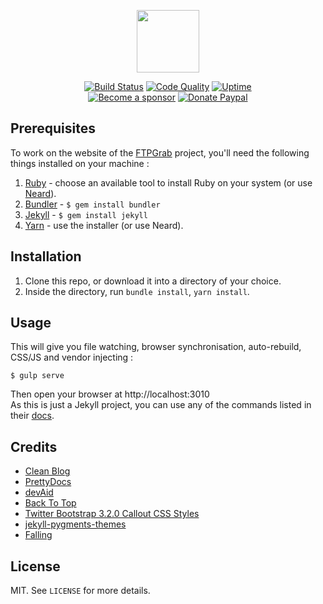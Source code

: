 <p align="center"><a href="https://ftpgrab.github.io" target="_blank"><img width="100" src="https://ftpgrab.github.io/img/logo.png"></a></p>

<p align="center">
  <a href="https://github.com/ftpgrab/ftpgrab.github.io/actions"><img src="https://github.com/ftpgrab/ftpgrab.github.io/workflows/website/badge.svg" alt="Build Status"></a>
  <a href="https://app.codacy.com/gh/ftpgrab/ftpgrab.github.io"><img src="https://img.shields.io/codacy/grade/012462f8395740e79b6419e894a2cdca.svg?style=flat-square" alt="Code Quality"></a>
  <a href="https://stats.uptimerobot.com/Dq8NDcDg4"><img src="https://img.shields.io/uptimerobot/ratio/m778918924-2d17f3bbdfe6405f84c20a72.svg?style=flat-square" alt="Uptime"></a>
  <br /><a href="https://github.com/sponsors/crazy-max"><img src="https://img.shields.io/badge/sponsor-crazy--max-181717.svg?logo=github&style=flat-square" alt="Become a sponsor"></a>
  <a href="https://www.paypal.me/crazyws"><img src="https://img.shields.io/badge/donate-paypal-7057ff.svg?style=flat-square" alt="Donate Paypal"></a>
</p>

## Prerequisites

To work on the website of the [FTPGrab](https://ftpgrab.github.io) project, you'll need the following things installed on your machine :

1. [Ruby](https://www.ruby-lang.org/en/documentation/installation/) - choose an available tool to install Ruby on your system (or use [Neard](http://neard.io)).
2. [Bundler](https://bundler.io/) - `$ gem install bundler`
3. [Jekyll](http://jekyllrb.com/) - `$ gem install jekyll`
4. [Yarn](https://yarnpkg.com) - use the installer (or use Neard).

## Installation

1. Clone this repo, or download it into a directory of your choice.
2. Inside the directory, run `bundle install`, `yarn install`.

## Usage

This will give you file watching, browser synchronisation, auto-rebuild, CSS/JS and vendor injecting :

```shell
$ gulp serve
```

Then open your browser at http://localhost:3010<br />
As this is just a Jekyll project, you can use any of the commands listed in their [docs](http://jekyllrb.com/docs/usage/).

## Credits

* [Clean Blog](https://startbootstrap.com/template-overviews/clean-blog/)
* [PrettyDocs](http://themes.3rdwavemedia.com/website-templates/prettydocs-free-bootstrap-theme-developers-and-startups/)
* [devAid](http://themes.3rdwavemedia.com/website-templates/devaid-free-bootstrap-theme-developers/)
* [Back To Top](https://codyhouse.co/gem/back-to-top/)
* [Twitter Bootstrap 3.2.0 Callout CSS Styles](http://cpratt.co/twitter-bootstrap-callout-css-styles/)
* [jekyll-pygments-themes](https://github.com/jwarby/jekyll-pygments-themes)
* [Falling](https://pixabay.com/en/falling-tripping-down-stairs-99175/)

## License

MIT. See `LICENSE` for more details.